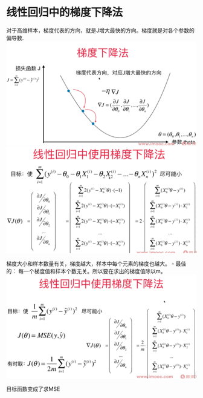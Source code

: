 # 线性回归中的梯度下降法

对于高维样本，梯度代表的方向，就是J增大最快的方向。梯度就是对各个参数的偏导数.
![](images/6-3loss.png)
![](images/6-3-gradient-descent.png)

梯度大小和样本数量有关，梯度越大，样本中每个元素的梯度也越大。 - 最佳的： 每一个梯度值和样本个数无关。所以要在求出的梯度值除以m。 
![](images/6-3-loss-function.png)

目标函数变成了求MSE

